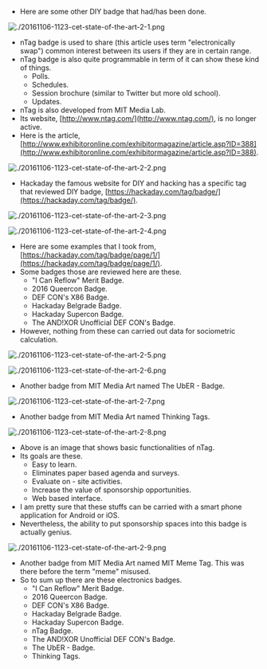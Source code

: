 * Here are some other DIY badge that had/has been done.

![./20161106-1123-cet-state-of-the-art-2-1.png](./20161106-1123-cet-state-of-the-art-2-1.png)

* nTag badge is used to share (this article uses term "electronically swap") common interest between its users if they are in certain range.
* nTag badge is also quite programmable in term of it can show these kind of things.
    * Polls.
    * Schedules.
    * Session brochure (similar to Twitter but more old school).
    * Updates.
* nTag is also developed from MIT Media Lab.
* Its website, [http://www.ntag.com/](http://www.ntag.com/), is no longer active.
* Here is the article, [http://www.exhibitoronline.com/exhibitormagazine/article.asp?ID=388](http://www.exhibitoronline.com/exhibitormagazine/article.asp?ID=388).

![./20161106-1123-cet-state-of-the-art-2-2.png](./20161106-1123-cet-state-of-the-art-2-2.png)

* Hackaday the famous website for DIY and hacking has a specific tag that reviewed DIY badge, [https://hackaday.com/tag/badge/](https://hackaday.com/tag/badge/).

![./20161106-1123-cet-state-of-the-art-2-3.png](./20161106-1123-cet-state-of-the-art-2-3.png)

![./20161106-1123-cet-state-of-the-art-2-4.png](./20161106-1123-cet-state-of-the-art-2-4.png)

* Here are some examples that I took from, [https://hackaday.com/tag/badge/page/1/](https://hackaday.com/tag/badge/page/1/).
* Some badges those are reviewed here are these.
    * "I Can Reflow" Merit Badge.
    * 2016 Queercon Badge.
    * DEF CON's X86 Badge.
    * Hackaday Belgrade Badge.
    * Hackaday Supercon Badge.
    * The AND!XOR Unofficial DEF CON's Badge.
* However, nothing from these can carried out data for sociometric calculation.

![./20161106-1123-cet-state-of-the-art-2-5.png](./20161106-1123-cet-state-of-the-art-2-5.png)

![./20161106-1123-cet-state-of-the-art-2-6.png](./20161106-1123-cet-state-of-the-art-2-6.png)

* Another badge from MIT Media Art named The UbER - Badge.

![./20161106-1123-cet-state-of-the-art-2-7.png](./20161106-1123-cet-state-of-the-art-2-7.png)

* Another badge from MIT Media Art named Thinking Tags.

![./20161106-1123-cet-state-of-the-art-2-8.png](./20161106-1123-cet-state-of-the-art-2-8.png)

* Above is an image that shows basic functionalities of nTag.
* Its goals are these.
    * Easy to learn.
    * Eliminates paper based agenda and surveys.
    * Evaluate on - site activities.
    * Increase the value of sponsorship opportunities.
    * Web based interface.
* I am pretty sure that these stuffs can be carried with a smart phone application for Android or iOS.
* Nevertheless, the ability to put sponsorship spaces into this badge is actually genius.

![./20161106-1123-cet-state-of-the-art-2-9.png](./20161106-1123-cet-state-of-the-art-2-9.png)

* Another badge from MIT Media Art named MIT Meme Tag. This was there before the term "meme" misused.
* So to sum up there are these electronics badges.
    * "I Can Reflow" Merit Badge.
    * 2016 Queercon Badge.
    * DEF CON's X86 Badge.
    * Hackaday Belgrade Badge.
    * Hackaday Supercon Badge.
    * nTag Badge.
    * The AND!XOR Unofficial DEF CON's Badge.
    * The UbER - Badge.
    * Thinking Tags.